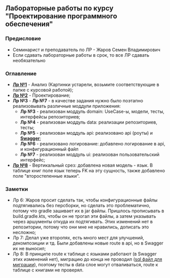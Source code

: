 ## Лабораторные работы по курсу "Проектирование программного обеспечения"

### Предисловие
- Семинарист и преподаватель по ЛР - Жаров Семен Владимирович
- Если сдавать лабораторные работы в срок, то все ЛР сдавать необязательно

### Оглавление
- [__Лр №1__](https://github.com/HanSoloCh/BMSTU_PPO/tree/main/lab_01) - Анализ (Картинки устарели, возьмите соответствующие в папке с курсовой работой); <br>
- [__Лр №2__](https://github.com/HanSoloCh/BMSTU_PPO/tree/main/lab_02) - Проектирование; <br>
- __Лр №3__ - __Лр №7__ - в качестве задания нужно было поэтапно реализовывать различные моддули приложения: <br>
  - __Лр №3__ - реализован моддуль domain: UseCase-ы, модели, тесты, интерфейсы репозиториев; <br>
  - __Лр №4__ - реализован моддуль data: реализации репозиториев, тесты;
  - __Лр №5__ - реализован моддуль api: реализовано api (роуты) и [__Swagger__](https://github.com/HanSoloCh/BMSTU_PPO/tree/main/lab_05);
  - __Лр №6__ - реализовано логирование: добавлено логирование в api, и конфигурационный файл 
  - __Лр №7__ - реализован моддуль ui: реализован пользовательский интерфейс;
- [__Лр №8__](https://github.com/HanSoloCh/BMSTU_PPO/tree/lab_08/) - Вертикальный срез: добавлена новая модель - язык. В таблице книг поле язык теперь FK на эту сущность, также добавлено поле "второстепенные языки".<br>

### Заметки
  - Лр 6: Жаров просит сделать так, чтобы конфигурационные файлы подтягивались без персборки, но сделать это проблематично, потому что gradle зашивает их в jar файлы. Пришлось прописывать в build.gradle.kts, чтобы он не трогал эти файлы, а затем указывать через аршументы откуда их подтягивать. Этих изменений нет в репозитории, потому что они мне не нравились, дописать это несложно;
  - Лр 7: Делал уже второпях, есть много мест для улучшений, декомпозиции и тд. Были добавлены новые route в api, но в Swagger их не выносил;
  - Лр 8: В принципе route к таблице с языками работают (в Swagger этих изменений нет), миграцию до конца не проводил ([sql файл для миграции](https://github.com/HanSoloCh/BMSTU_PPO/tree/lab_08/lab_08/migration.sql)), поэтому тесты в data слое могут отваливаться, route к таблице с книгами не проверял.
